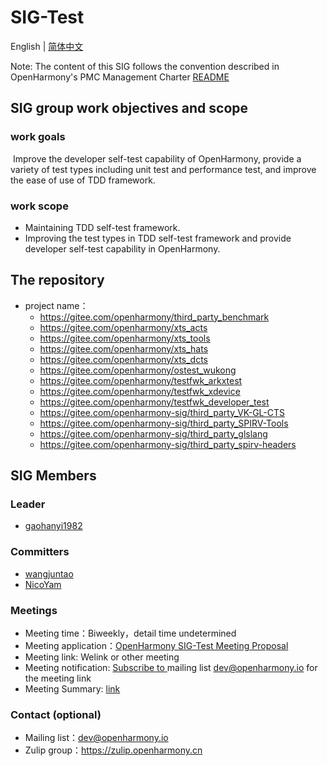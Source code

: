 # SIG-Test

English | [简体中文](./sig_test_cn.md)

Note: The content of this SIG follows the convention described in OpenHarmony's PMC Management Charter [README](/zh/pmc.md)

## SIG group work objectives and scope

### work goals
​	Improve the developer self-test capability of OpenHarmony, provide a variety of test types including unit test and performance test, and improve the ease of use of TDD framework.

### work scope

- Maintaining TDD self-test framework.
- Improving the test types in TDD self-test framework and provide developer self-test capability in OpenHarmony.

## The repository
- project name：
  - https://gitee.com/openharmony/third_party_benchmark
  - https://gitee.com/openharmony/xts_acts
  - https://gitee.com/openharmony/xts_tools
  - https://gitee.com/openharmony/xts_hats
  - https://gitee.com/openharmony/xts_dcts
  - https://gitee.com/openharmony/ostest_wukong
  - https://gitee.com/openharmony/testfwk_arkxtest
  - https://gitee.com/openharmony/testfwk_xdevice
  - https://gitee.com/openharmony/testfwk_developer_test
  - https://gitee.com/openharmony-sig/third_party_VK-GL-CTS
  - https://gitee.com/openharmony-sig/third_party_SPIRV-Tools
  - https://gitee.com/openharmony-sig/third_party_glslang
  - https://gitee.com/openharmony-sig/third_party_spirv-headers
## SIG Members

### Leader
- [gaohanyi1982](https://gitee.com/gaohanyi1982)

### Committers
- [wangjuntao](https://gitee.com/buranfanchen)
- [NicoYam](https://gitee.com/nicoyam)

### Meetings

 - Meeting time：Biweekly，detail time undetermined
 - Meeting application：[OpenHarmony SIG-Test Meeting Proposal](https://etherpad.openharmony.cn/p/sig-test)
 - Meeting link: Welink or other meeting
 - Meeting notification:  [Subscribe to ](https://lists.openatom.io/postorius/lists/dev.openharmony.io) mailing list  dev@openharmony.io  for the meeting link
 - Meeting Summary: [link](https://gitee.com/openharmony-sig/sig-content)

### Contact (optional)

- Mailing list：dev@openharmony.io
- Zulip group：https://zulip.openharmony.cn

